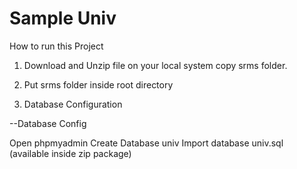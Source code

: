 # Sample Univ


How to run this Project

1. Download and Unzip file on your local system copy srms folder.

2. Put srms folder inside root directory

3. Database Configuration

--Database Config

Open phpmyadmin
Create Database univ
Import database univ.sql (available inside zip package)

